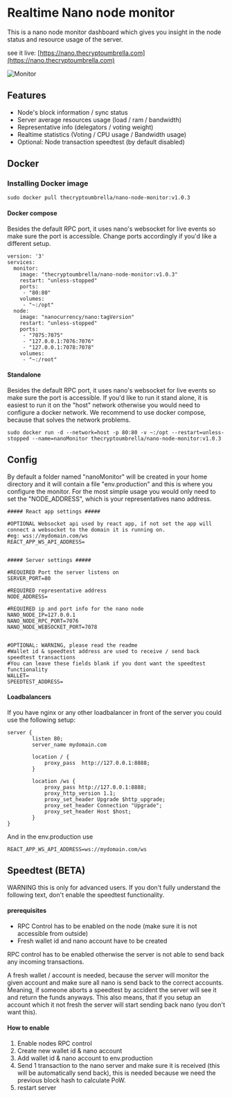 # Realtime Nano node monitor

This is a nano node monitor dashboard which gives you insight in the node status and resource usage of the server.

see it live: [https://nano.thecryptoumbrella.com](https://nano.thecryptoumbrella.com)

![Monitor](https://i.imgur.com/jTFFkEM.png)

## Features
- Node's block information / sync status
- Server average resources usage (load / ram / bandwidth)
- Representative info (delegators / voting weight)
- Realtime statistics (Voting / CPU usage / Bandwidth usage)
- Optional: Node transaction speedtest (by default disabled)

## Docker

### Installing Docker image

    sudo docker pull thecryptoumbrella/nano-node-monitor:v1.0.3

#### Docker compose

Besides the default RPC port, it uses nano's websocket for live events so make sure the port is accessible.
Change ports accordingly if you'd like a different setup.

```
version: '3'
services:
  monitor:
    image: "thecryptoumbrella/nano-node-monitor:v1.0.3"
    restart: "unless-stopped"
    ports:
     - "80:80"
    volumes:
     - "~:/opt"
  node:
    image: "nanocurrency/nano:tagVersion"
    restart: "unless-stopped"
    ports:
     - "7075:7075"
     - "127.0.0.1:7076:7076"
     - "127.0.0.1:7078:7078"
    volumes:
     - "~:/root"
```

#### Standalone

Besides the default RPC port, it uses nano's websocket for live events so make sure the port is accessible.
If you'd like to run it stand alone, it is easiest to run it on the "host" network otherwise you would need to configure a docker network.
We recommend to use docker compose, because that solves the network problems.
 

    sudo docker run -d --network=host -p 80:80 -v ~:/opt --restart=unless-stopped --name=nanoMonitor thecryptoumbrella/nano-node-monitor:v1.0.3


## Config

By default a folder named "nanoMonitor" will be created in your home directory and it will contain a file "env.production" and this is where you configure the monitor.
For the most simple usage you would only need to set the "NODE_ADDRESS", which is your representatives nano address.

```
##### React app settings #####

#OPTIONAL Websocket api used by react app, if not set the app will connect a websocket to the domain it is running on.
#eg: wss://mydomain.com/ws
REACT_APP_WS_API_ADDRESS=


##### Server settings #####

#REQUIRED Port the server listens on
SERVER_PORT=80

#REQUIRED representative address
NODE_ADDRESS=

#REQUIRED ip and port info for the nano node
NANO_NODE_IP=127.0.0.1
NANO_NODE_RPC_PORT=7076
NANO_NODE_WEBSOCKET_PORT=7078


#OPTIONAL: WARNING, please read the readme
#Wallet id & speedtest address are used to receive / send back speedtest transactions
#You can leave these fields blank if you dont want the speedtest functionality
WALLET=
SPEEDTEST_ADDRESS=

```
#### Loadbalancers

If you have nginx or any other loadbalancer in front of the server you could use the following setup:

```
server {
		listen 80;
		server_name mydomain.com	

		location / {
			proxy_pass  http://127.0.0.1:8888;
		}

		location /ws {
			proxy_pass http://127.0.0.1:8888;
			proxy_http_version 1.1;
			proxy_set_header Upgrade $http_upgrade;
			proxy_set_header Connection "Upgrade";
			proxy_set_header Host $host;
		}
}

```
And in the env.production use
 
	REACT_APP_WS_API_ADDRESS=ws://mydomain.com/ws


## Speedtest (BETA)

WARNING this is only for advanced users. If you don't fully understand the following text, don't enable the speedtest functionality.


#### prerequisites
- RPC Control has to be enabled on the node (make sure it is not accessible from outside)
- Fresh wallet id and nano account have to be created


RPC control has to be enabled otherwise the server is not able to send back any incoming transactions.

A fresh wallet / account is needed, because the server will monitor the given account and make sure all nano is send back to the correct accounts.
Meaning, if someone aborts a speedtest by accident the server will see it and return the funds anyways.
This also means, that if you setup an account which it not fresh the server will start sending back nano (you don't want this).


#### How to enable

1. Enable nodes RPC control
2. Create new wallet id & nano account
3. Add wallet id & nano account to env.production
4. Send 1 transaction to the nano server and make sure it is received (this will be automatically send back), this is needed because we need the previous block hash to calculate PoW.   
5. restart server

 

